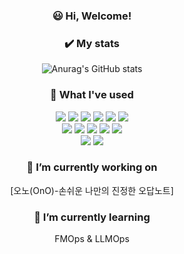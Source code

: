 <div align="center"> 

  <!--![header](https://capsule-render.vercel.app/api?type=wave&color=FBBCBA&height=140&section=header&text=Hi!&fontColor=F6546A&fontSize=40&animation=fadeIn&fontAlignY=55&desc=%20)-->
  ### 😃 Hi, Welcome!

  ### ✔️ My stats
  ![Anurag's GitHub stats](https://github-readme-stats.vercel.app/api?username=semnisem&theme=dracula&show_icons=true)
  <br>

   ### 🧰 What I've used
  <img src="https://img.shields.io/badge/Python-3776AB?style=for-the-badge&logo=Python&logoColor=white">
  <img src="https://img.shields.io/badge/PyTorch-EE4C2C?style=for-the-badge&logo=PyTorch&logoColor=white">
  <img src="https://img.shields.io/badge/TensorFlow-FF6F00?style=for-the-badge&logo=tensorflow&logoColor=white">
  <img src="https://img.shields.io/badge/JAVA-007396?style=for-the-badge&logo=Java&logoColor=white">
  <img src="https://img.shields.io/badge/C-A8B9CC?style=for-the-badge&logo=c&logoColor=white">
  <img src="https://img.shields.io/badge/C++-00599C?style=for-the-badge&logo=cplusplus&logoColor=white">
  <br>
  <img src="https://img.shields.io/badge/Colab-F9AB00?style=for-the-badge&logo=googlecolab&logoColor=white">
  <img src="https://img.shields.io/badge/Jupyter-F37626?style=for-the-badge&logo=jupyter&logoColor=white">
  <img src="https://img.shields.io/badge/Anaconda-44A833?style=for-the-badge&logo=anaconda&logoColor=white">
  <img src="https://img.shields.io/badge/VSCode-007ACC?style=for-the-badge&logo=VisualStudioCode&logoColor=white">
  <img src="https://img.shields.io/badge/Eclipse-2C2255?style=for-the-badge&logo=Eclipse%20IDE&logoColor=white">
  <br>
  <img src="https://img.shields.io/badge/github-181717?style=for-the-badge&logo=github&logoColor=white">
  <img src="https://img.shields.io/badge/Notion-000000?style=for-the-badge&logo=notion&logoColor=white">
  <br>
  
  ### 🔭 I’m currently working on
  [오노(OnO)-손쉬운 나만의 진정한 오답노트]
  <br>
  
  ### 🌱 I’m currently learning
  FMOps & LLMOps
  <br>

 

</div>


<!--**semnisem/semnisem** is a ✨ _special_ ✨ repository because its `README.md` (this file) appears on your GitHub profile.
Here are some ideas to get you started:



<img src="https://img.shields.io/badge/스택이름-색상코드?style=for-the-badge&logo=로고명&logoColor=white">

  #### ✔️ My contribution graph
  [![Ashutosh's github activity graph](https://github-readme-activity-graph.vercel.app/graph?username=semin%Kim&theme=rogue)](https://github.com/semnisem/github-readme-activity-graph)
  <br><br>

- 🔭 I’m currently working on 
- 🌱 I’m currently learning Kubernets
- 👯 I’m looking to collaborate on ...
- 🤔 I’m looking for help with ...
- 💬 Ask me about ...
- 📫 How to reach me: ...
- 😄 Pronouns: ...
- ⚡ Fun fact: ...-->
